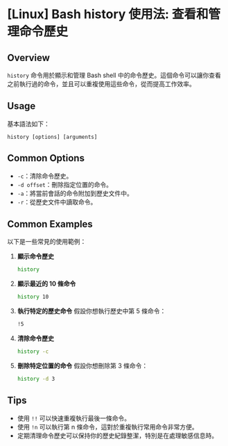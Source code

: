 # [Linux] Bash history 使用法: 查看和管理命令歷史

## Overview
`history` 命令用於顯示和管理 Bash shell 中的命令歷史。這個命令可以讓你查看之前執行過的命令，並且可以重複使用這些命令，從而提高工作效率。

## Usage
基本語法如下：
```
history [options] [arguments]
```

## Common Options
- `-c`：清除命令歷史。
- `-d offset`：刪除指定位置的命令。
- `-a`：將當前會話的命令附加到歷史文件中。
- `-r`：從歷史文件中讀取命令。

## Common Examples
以下是一些常見的使用範例：

1. **顯示命令歷史**
   ```bash
   history
   ```

2. **顯示最近的 10 條命令**
   ```bash
   history 10
   ```

3. **執行特定的歷史命令**
   假設你想執行歷史中第 5 條命令：
   ```bash
   !5
   ```

4. **清除命令歷史**
   ```bash
   history -c
   ```

5. **刪除特定位置的命令**
   假設你想刪除第 3 條命令：
   ```bash
   history -d 3
   ```

## Tips
- 使用 `!!` 可以快速重複執行最後一條命令。
- 使用 `!n` 可以執行第 n 條命令，這對於重複執行常用命令非常方便。
- 定期清理命令歷史可以保持你的歷史紀錄整潔，特別是在處理敏感信息時。